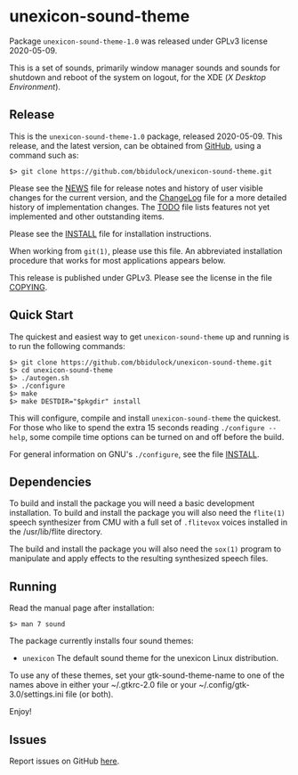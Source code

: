 [unexicon-sound-theme -- read me first file.  2020-05-09]: #

unexicon-sound-theme
===============

Package `unexicon-sound-theme-1.0` was released under GPLv3 license 2020-05-09.

This is a set of sounds, primarily window manager sounds and sounds for
shutdown and reboot of the system on logout, for the XDE (_X Desktop
Environment_).

Release
-------

This is the `unexicon-sound-theme-1.0` package, released 2020-05-09.  This
release, and the latest version, can be obtained from [GitHub][1], using
a command such as:

    $> git clone https://github.com/bbidulock/unexicon-sound-theme.git

Please see the [NEWS][3] file for release notes and history of user
visible changes for the current version, and the [ChangeLog][4] file for
a more detailed history of implementation changes.  The [TODO][5] file
lists features not yet implemented and other outstanding items.

Please see the [INSTALL][7] file for installation instructions.

When working from `git(1)`, please use this file.  An abbreviated
installation procedure that works for most applications appears below.

This release is published under GPLv3.  Please see the license in the
file [COPYING][9].


Quick Start
-----------

The quickest and easiest way to get `unexicon-sound-theme` up and running is to run
the following commands:

    $> git clone https://github.com/bbidulock/unexicon-sound-theme.git
    $> cd unexicon-sound-theme
    $> ./autogen.sh
    $> ./configure
    $> make
    $> make DESTDIR="$pkgdir" install

This will configure, compile and install `unexicon-sound-theme` the quickest.  For
those who like to spend the extra 15 seconds reading `./configure
--help`, some compile time options can be turned on and off before the
build.

For general information on GNU's `./configure`, see the file
[INSTALL][7].


Dependencies
------------

To build and install the package you will need a basic development
installation.  To build and install the package you will also need the
`flite(1)` speech synthesizer from CMU with a full set of `.flitevox`
voices installed in the /usr/lib/flite directory.

The build and install the package you will also need the `sox(1)`
program to manipulate and apply effects to the resulting synthesized
speech files.


Running
-------

Read the manual page after installation:

    $> man 7 sound

The package currently installs four sound themes:

- `unexicon`
The default sound theme for the unexicon Linux distribution.

To use any of these themes, set your gtk-sound-theme-name to one of the
names above in either your ~/.gtkrc-2.0 file or your
~/.config/gtk-3.0/settings.ini file (or both).


Enjoy!


Issues
------

Report issues on GitHub [here][2].


[1]: https://github.com/bbidulock/unexicon-sound-theme
[2]: https://github.com/bbidulock/unexicon-sound-theme/issues
[3]: https://github.com/bbidulock/unexicon-sound-theme/blob/1.0/NEWS
[4]: https://github.com/bbidulock/unexicon-sound-theme/blob/1.0/ChangeLog
[5]: https://github.com/bbidulock/unexicon-sound-theme/blob/1.0/TODO
[6]: https://github.com/bbidulock/unexicon-sound-theme/blob/1.0/COMPLIANCE
[7]: https://github.com/bbidulock/unexicon-sound-theme/blob/1.0/INSTALL
[8]: https://github.com/bbidulock/unexicon-sound-theme/blob/1.0/LICENSE
[9]: https://github.com/bbidulock/unexicon-sound-theme/blob/1.0/COPYING

[ vim: set ft=markdown sw=4 tw=72 nocin nosi fo+=tcqlorn spell: ]: #
